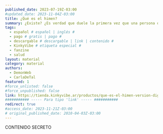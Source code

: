 ```yaml
---
published_date: 2023-07-19Z-03:00
#updated_date: 2023-11-04Z-03:00
title: ¿Qué es el himen?
summary: ¿Existe? ¿Es verdad que duele la primera vez que una persona que nació con vagina tiene penetración?
tags:
  - español # español | inglés #
  - pago # gratis | pago #
  - descargable # descargable | link | contenido #
  - KinkyVibe # etiqueta especial #
  - fanzine
  - salud
layout: material
category: material
authors:
  - DemonWeb
  - CarlaDeTal
featured: 1
#force_unlisted: false
#force_unpublished: false
link: https://tienda.kinkyvibe.ar/productos/que-es-el-himen-version-digital/
########### ----- Para tipo 'link' ----- ###########
redirect: true
#access_date: 2023-11-21Z-03:00
# original_published_date: 2010-04-03Z-03:00
---
```


CONTENIDO SECRETO